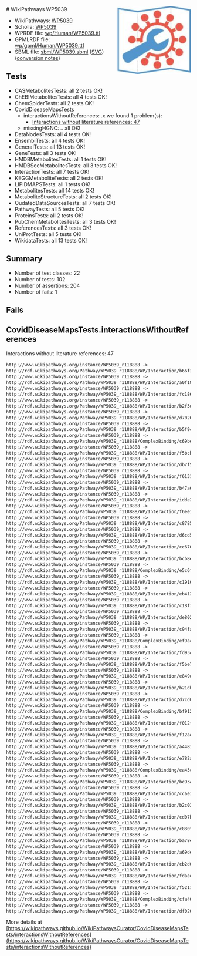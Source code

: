 <img style="float: right; width: 200px" src="../logo.png" />
# WikiPathways WP5039

* WikiPathways: [WP5039](https://identifiers.org/wikipathways:WP5039)
* Scholia: [WP5039](https://scholia.toolforge.org/wikipathways/WP5039)
* WPRDF file: [wp/Human/WP5039.ttl](../wp/Human/WP5039.ttl)
* GPMLRDF file: [wp/gpml/Human/WP5039.ttl](../wp/gpml/Human/WP5039.ttl)
* SBML file: [sbml/WP5039.sbml](../sbml/WP5039.sbml) ([SVG](../sbml/WP5039.svg)) ([conversion notes](../sbml/WP5039.txt))

## Tests
* CASMetabolitesTests: all 2 tests OK!
* ChEBIMetabolitesTests: all 4 tests OK!
* ChemSpiderTests: all 2 tests OK!
* CovidDiseaseMapsTests
    * interactionsWithoutReferences: .x we found 1 problem(s):
        * [Interactions without literature references: 47](#9701cd45)
    * missingHGNC: .. all OK!
* DataNodesTests: all 4 tests OK!
* EnsemblTests: all 4 tests OK!
* GeneralTests: all 13 tests OK!
* GeneTests: all 3 tests OK!
* HMDBMetabolitesTests: all 1 tests OK!
* HMDBSecMetabolitesTests: all 3 tests OK!
* InteractionTests: all 7 tests OK!
* KEGGMetaboliteTests: all 2 tests OK!
* LIPIDMAPSTests: all 1 tests OK!
* MetabolitesTests: all 14 tests OK!
* MetaboliteStructureTests: all 2 tests OK!
* OudatedDataSourcesTests: all 7 tests OK!
* PathwayTests: all 5 tests OK!
* ProteinsTests: all 2 tests OK!
* PubChemMetabolitesTests: all 3 tests OK!
* ReferencesTests: all 3 tests OK!
* UniProtTests: all 5 tests OK!
* WikidataTests: all 13 tests OK!


## Summary

* Number of test classes: 22
* Number of tests: 102
* Number of assertions: 204
* Number of fails: 1

## Fails

<a name="9701cd45" />

## CovidDiseaseMapsTests.interactionsWithoutReferences

Interactions without literature references: 47
```
http://www.wikipathways.org/instance/WP5039_r118888 -> http://rdf.wikipathways.org/Pathway/WP5039_r118888/WP/Interaction/b66f3
http://www.wikipathways.org/instance/WP5039_r118888 -> http://rdf.wikipathways.org/Pathway/WP5039_r118888/WP/Interaction/a0f18
http://www.wikipathways.org/instance/WP5039_r118888 -> http://rdf.wikipathways.org/Pathway/WP5039_r118888/WP/Interaction/fc186
http://www.wikipathways.org/instance/WP5039_r118888 -> http://rdf.wikipathways.org/Pathway/WP5039_r118888/WP/Interaction/b2f3d
http://www.wikipathways.org/instance/WP5039_r118888 -> http://rdf.wikipathways.org/Pathway/WP5039_r118888/WP/Interaction/d7026
http://www.wikipathways.org/instance/WP5039_r118888 -> http://rdf.wikipathways.org/Pathway/WP5039_r118888/WP/Interaction/b5f9c
http://www.wikipathways.org/instance/WP5039_r118888 -> http://rdf.wikipathways.org/Pathway/WP5039_r118888/ComplexBinding/c69be
http://www.wikipathways.org/instance/WP5039_r118888 -> http://rdf.wikipathways.org/Pathway/WP5039_r118888/WP/Interaction/f5bcb
http://www.wikipathways.org/instance/WP5039_r118888 -> http://rdf.wikipathways.org/Pathway/WP5039_r118888/WP/Interaction/db7f5
http://www.wikipathways.org/instance/WP5039_r118888 -> http://rdf.wikipathways.org/Pathway/WP5039_r118888/WP/Interaction/f6131
http://www.wikipathways.org/instance/WP5039_r118888 -> http://rdf.wikipathways.org/Pathway/WP5039_r118888/WP/Interaction/b47a6
http://www.wikipathways.org/instance/WP5039_r118888 -> http://rdf.wikipathways.org/Pathway/WP5039_r118888/WP/Interaction/idde2be3e1
http://www.wikipathways.org/instance/WP5039_r118888 -> http://rdf.wikipathways.org/Pathway/WP5039_r118888/WP/Interaction/f6ee1
http://www.wikipathways.org/instance/WP5039_r118888 -> http://rdf.wikipathways.org/Pathway/WP5039_r118888/WP/Interaction/c8785
http://www.wikipathways.org/instance/WP5039_r118888 -> http://rdf.wikipathways.org/Pathway/WP5039_r118888/WP/Interaction/d6cd5
http://www.wikipathways.org/instance/WP5039_r118888 -> http://rdf.wikipathways.org/Pathway/WP5039_r118888/WP/Interaction/cc670
http://www.wikipathways.org/instance/WP5039_r118888 -> http://rdf.wikipathways.org/Pathway/WP5039_r118888/WP/Interaction/bcb8e
http://www.wikipathways.org/instance/WP5039_r118888 -> http://rdf.wikipathways.org/Pathway/WP5039_r118888/ComplexBinding/e5c6f
http://www.wikipathways.org/instance/WP5039_r118888 -> http://rdf.wikipathways.org/Pathway/WP5039_r118888/WP/Interaction/c1910
http://www.wikipathways.org/instance/WP5039_r118888 -> http://rdf.wikipathways.org/Pathway/WP5039_r118888/WP/Interaction/eb412
http://www.wikipathways.org/instance/WP5039_r118888 -> http://rdf.wikipathways.org/Pathway/WP5039_r118888/WP/Interaction/c18f7
http://www.wikipathways.org/instance/WP5039_r118888 -> http://rdf.wikipathways.org/Pathway/WP5039_r118888/WP/Interaction/de802
http://www.wikipathways.org/instance/WP5039_r118888 -> http://rdf.wikipathways.org/Pathway/WP5039_r118888/WP/Interaction/c94fa
http://www.wikipathways.org/instance/WP5039_r118888 -> http://rdf.wikipathways.org/Pathway/WP5039_r118888/ComplexBinding/ef9ac
http://www.wikipathways.org/instance/WP5039_r118888 -> http://rdf.wikipathways.org/Pathway/WP5039_r118888/WP/Interaction/fd934
http://www.wikipathways.org/instance/WP5039_r118888 -> http://rdf.wikipathways.org/Pathway/WP5039_r118888/WP/Interaction/f5be7
http://www.wikipathways.org/instance/WP5039_r118888 -> http://rdf.wikipathways.org/Pathway/WP5039_r118888/WP/Interaction/e849d
http://www.wikipathways.org/instance/WP5039_r118888 -> http://rdf.wikipathways.org/Pathway/WP5039_r118888/WP/Interaction/b21db
http://www.wikipathways.org/instance/WP5039_r118888 -> http://rdf.wikipathways.org/Pathway/WP5039_r118888/WP/Interaction/d7cd0
http://www.wikipathways.org/instance/WP5039_r118888 -> http://rdf.wikipathways.org/Pathway/WP5039_r118888/ComplexBinding/bf912
http://www.wikipathways.org/instance/WP5039_r118888 -> http://rdf.wikipathways.org/Pathway/WP5039_r118888/WP/Interaction/f012f
http://www.wikipathways.org/instance/WP5039_r118888 -> http://rdf.wikipathways.org/Pathway/WP5039_r118888/WP/Interaction/f12ae
http://www.wikipathways.org/instance/WP5039_r118888 -> http://rdf.wikipathways.org/Pathway/WP5039_r118888/WP/Interaction/a4481
http://www.wikipathways.org/instance/WP5039_r118888 -> http://rdf.wikipathways.org/Pathway/WP5039_r118888/WP/Interaction/e782a
http://www.wikipathways.org/instance/WP5039_r118888 -> http://rdf.wikipathways.org/Pathway/WP5039_r118888/ComplexBinding/ea43c
http://www.wikipathways.org/instance/WP5039_r118888 -> http://rdf.wikipathways.org/Pathway/WP5039_r118888/WP/Interaction/bc934
http://www.wikipathways.org/instance/WP5039_r118888 -> http://rdf.wikipathways.org/Pathway/WP5039_r118888/WP/Interaction/ccae3
http://www.wikipathways.org/instance/WP5039_r118888 -> http://rdf.wikipathways.org/Pathway/WP5039_r118888/WP/Interaction/b2c03
http://www.wikipathways.org/instance/WP5039_r118888 -> http://rdf.wikipathways.org/Pathway/WP5039_r118888/WP/Interaction/cd07b
http://www.wikipathways.org/instance/WP5039_r118888 -> http://rdf.wikipathways.org/Pathway/WP5039_r118888/WP/Interaction/c830f
http://www.wikipathways.org/instance/WP5039_r118888 -> http://rdf.wikipathways.org/Pathway/WP5039_r118888/WP/Interaction/ba78e
http://www.wikipathways.org/instance/WP5039_r118888 -> http://rdf.wikipathways.org/Pathway/WP5039_r118888/WP/Interaction/a69de
http://www.wikipathways.org/instance/WP5039_r118888 -> http://rdf.wikipathways.org/Pathway/WP5039_r118888/WP/Interaction/cb2d0
http://www.wikipathways.org/instance/WP5039_r118888 -> http://rdf.wikipathways.org/Pathway/WP5039_r118888/WP/Interaction/fdaed
http://www.wikipathways.org/instance/WP5039_r118888 -> http://rdf.wikipathways.org/Pathway/WP5039_r118888/WP/Interaction/f5211
http://www.wikipathways.org/instance/WP5039_r118888 -> http://rdf.wikipathways.org/Pathway/WP5039_r118888/ComplexBinding/cfa40
http://www.wikipathways.org/instance/WP5039_r118888 -> http://rdf.wikipathways.org/Pathway/WP5039_r118888/WP/Interaction/df020
```

More details at [https://wikipathways.github.io/WikiPathwaysCurator/CovidDiseaseMapsTests/interactionsWithoutReferences](https://wikipathways.github.io/WikiPathwaysCurator/CovidDiseaseMapsTests/interactionsWithoutReferences)

